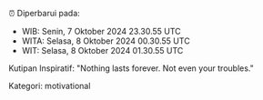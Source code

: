 ⏰ Diperbarui pada:
- WIB: Senin, 7 Oktober 2024 23.30.55 UTC
- WITA: Selasa, 8 Oktober 2024 00.30.55 UTC
- WIT: Selasa, 8 Oktober 2024 01.30.55 UTC

Kutipan Inspiratif:
"Nothing lasts forever. Not even your troubles."


Kategori: motivational


